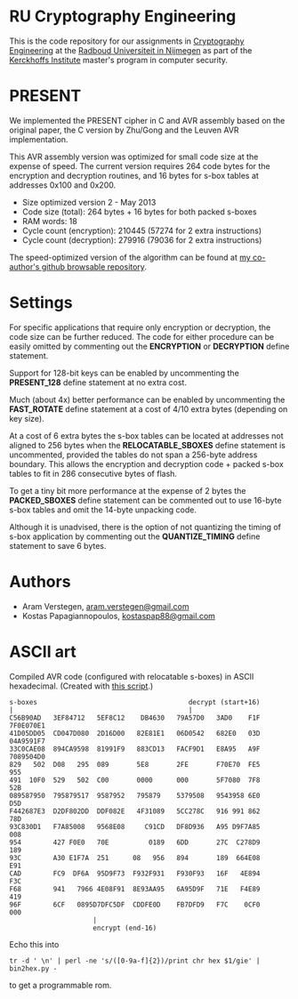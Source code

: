 RU Cryptography Engineering
===========================
This is the code repository for our assignments in
[Cryptography Engineering](http://rucryptoengineering.wordpress.com) at the 
[Radboud Universiteit in Nijmegen](http://www.ru.nl/) as part of the 
[Kerckhoffs Institute](http://kerckhoffs-institute.org/) master's program in
computer security.

PRESENT
=======
We implemented the PRESENT cipher in C and AVR assembly based on the original
paper, the C version by Zhu/Gong and the Leuven AVR implementation.

This AVR assembly version was optimized for small code size at the expense of
speed.
The current version requires 264 code bytes for the encryption and decryption
routines, and 16 bytes for s-box tables at addresses 0x100 and 0x200.

* Size optimized version 2 - May 2013
* Code size (total):           264 bytes + 16 bytes for both packed s-boxes
* RAM words:                    18
* Cycle count (encryption): 210445 (57274 for 2 extra instructions)
* Cycle count (decryption): 279916 (79036 for 2 extra instructions)

The speed-optimized version of the algorithm can be found at
[my co-author's github browsable repository](
https://github.com/kostaspap88/PRESENT_speed_implementation/).

Settings
========
For specific applications that require only encryption or decryption, the code
size can be further reduced.
The code for either procedure can be easily omitted by commenting out the
**ENCRYPTION** or **DECRYPTION** define statement.

Support for 128-bit keys can be enabled by uncommenting the **PRESENT_128**
define statement at no extra cost.

Much (about 4x) better performance can be enabled by uncommenting the
**FAST_ROTATE** define statement at a cost of 4/10 extra bytes (depending
on key size).

At a cost of 6 extra bytes the s-box tables can be located at addresses not
aligned to 256 bytes when the **RELOCATABLE_SBOXES** define statement is
uncommented, provided the tables do not span a 256-byte address boundary.
This allows the encryption and decryption code + packed s-box tables to fit in
286 consecutive bytes of flash.

To get a tiny bit more performance at the expense of 2 bytes the
**PACKED_SBOXES** define statement can be commented out to use 16-byte s-box
tables and omit the 14-byte unpacking code.

Although it is unadvised, there is the option of not quantizing the timing of
s-box application by commenting out the **QUANTIZE_TIMING** define statement
to save 6 bytes.

Authors
=======
 * Aram Verstegen, aram.verstegen@gmail.com
 * Kostas Papagiannopoulos, kostaspap88@gmail.com

ASCII art
=========
Compiled AVR code (configured with relocatable s-boxes) in ASCII hexadecimal.
(Created with [this script](https://gist.github.com/aczid/5703046).)

    s-boxes                                      decrypt (start+16)
    |                                            |
    C56B90AD   3EF84712   5EF8C12    DB4630   79A57D0   3AD0    F1F  7F0E070E1
    41D05DD05  CD047D080  2D16D00   82E81E1   06D0542   682E0   03D  04A9591F7
    33C0CAE08  894CA9598  81991F9   883CD13   FACF9D1   E8A95   A9F  7089504D0
    829   502  D08   295  089       5E8       2FE       F70E70  FE5     955
    491  10F0  529   502  C00       0000      000       5F7080  7F8     52B
    089587950  795879517  9587952   795879    5379508   9543958 6E0     D5D
    F442687E3  D2DF802DD  DDF082E   4F31089   5CC278C   916 991 862     78D
    93C830D1   F7A85008   9568E08     C91CD   DF8D936   A95 D9F7A85     008
    954        427 F0E0   70E          0189   6DD       27C  C278D9     189
    93C        A30 E1F7A  251      08   956   894       189  664E08     E91
    CAD        FC9  DF6A  95D9F73  F932F931   F930F93   16F   4E894     F3C
    F68        941   7966 4E08F91  8E93AA95   6A95D9F   71E   F4E89     419
    96F        6CF   0895D7DFC5DF  CDDFE0D    FB7DFD9   F7C    0CF0     000
                         |
                         encrypt (end-16)

Echo this into

    tr -d ' \n' | perl -ne 's/([0-9a-f]{2})/print chr hex $1/gie' | bin2hex.py -

to get a programmable rom.

